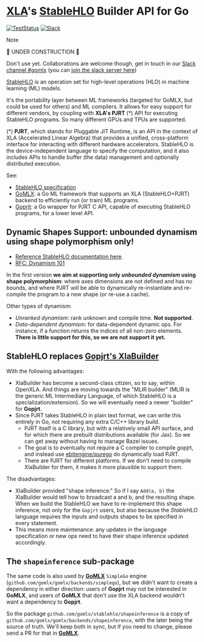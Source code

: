 # [XLA](https://openxla.org/)'s [StableHLO](https://openxla.org/stablehlo) Builder API for Go

[![TestStatus](https://github.com/gomlx/gomlx/actions/workflows/go.yaml/badge.svg)](https://github.com/gomlx/gomlx/actions/workflows/go.yaml)
[![Slack](https://img.shields.io/badge/Slack-GoMLX-purple.svg?logo=slack)](https://app.slack.com/client/T029RQSE6/C08TX33BX6U)

> [!Note]
> 🚧 UNDER CONSTRUCTION 🚧
> 
> Don't use yet. Collaborations are welcome though, get in touch 
> in our [Slack channel #gomlx](https://app.slack.com/client/T029RQSE6/C08TX33BX6U)
> (you can [join the slack server here](https://invite.slack.golangbridge.org/))

[StableHLO](https://openxla.org/stablehlo) is an operation set for high-level operations (HLO) in machine learning (ML) models. 

It's the portability layer between ML frameworks (targeted for GoMLX, but could be used for others) and ML
compilers. It allows for easy support for different vendors, by coupling with **XLA's PJRT** (*) API for executing
StableHLO programs. So many different GPUs and TPUs are supported.

(*) **PJRT**, which stands for Pluggable JIT Runtime, is an API in the context of XLA (Accelerated Linear Algebra)
that provides a unified, cross-platform interface for interacting with different hardware accelerators. 
StableHLO is the device-independent language to specify the computation, and it also includes APIs to handle
buffer (the data) management and optionally distributed execution.

See:

* [StableHLO specification](https://openxla.org/stablehlo/spec)
* [GoMLX](https://github.com/gomlx/gomlx): a Go ML framework that supports an XLA (StableHLO+PJRT) backend to
  efficiently run (or train) ML programs.
* [Goprjt](https://github.com/gomlx/gopjrt): a Go wrapper for PJRT C API, capable of executing StableHLO programs,
  for a lower level API.


## Dynamic Shapes Support: unbounded dynamism using shape polymorphism only!

* [Reference StableHLO documentation here](https://openxla.org/stablehlo/dynamism).
* [RFC: Dynamism 101](https://github.com/openxla/stablehlo/blob/main/rfcs/20230704-dynamism-101.md)

In the first version **we aim at supporting only _unbounded dynamism_ using shape polymorphism**:
where axes dimensions are not defined and has no bounds, and where PJRT will be able to dynamically
re-instantiate and re-compile the program to a new shape (or re-use a cache).

Other types of dynamism:

* _Unranked dynamism_: rank unknown and compile time. **Not supported**.
* _Data-dependent dynamism_: for data-dependent dynamic ops. For instance, if a function returns the indices of all 
  non-zero elements. **There is little support for this, so we are not support it yet.**

## StableHLO replaces [Gopjrt's XlaBuilder](https://github.com/gomlx/gopjrt/tree/main/xlabuilder)

With the following advantages:

* XlaBuilder has become a second-class citizen, so to say, within OpenXLA. 
  And things are moving towards the "MLIR builder" (MLIR is the generic ML Intermediary Language, of which StableHLO 
  is a specialization/extension).
  So we will eventually need a newer "builder" for **Gopjrt**.
* Since PJRT takes StableHLO in plain text format, we can write this entirely in Go, not requiring any extra
  C/C++ library build. 
  * PJRT itself is a C library, but with a relatively small API surface, and for which
    there are prebuilt distributions available (for Jax). So we can get away without having to manage Bazel issues.
  * The goal is to eventually not require a C compiler to compile gopjrt, and instead
    use [ebitengine/purego](https://github.com/ebitengine/purego) do dynamically load PJRT.
  * There are PJRT for different platforms. If we don't need to compile XlaBuilder for them, it makes it more plausible
    to support them.
 
The disadvantages:

* XlaBuilder provided "shape inference." So if I say `Add(a, b)` the XlaBuilder would tell how to broadcast
  a and b, and the resulting shape. When we build the StableHLO we have to re-implement this shape inference,
  not only for the `Gopjrt` users, but also because the *StableHLO* language requires the inputs and outputs shapes
  to be specified in every statement.
* This means more maintenance: any updates in the language specification or new ops need to have their shape inference
  updated accordingly.

## The `shapeinference` sub-package

The same code is also used by [**GoMLX**](https://github.com/gomlx/gomlx) `SimpleGo` engine 
(`github.com/gomlx/gomlx/backends/simplego`), but we didn't want to create a dependency in either direction:
users of **Gopjrt** may not be interested in **GoMLX**, and users of **GoMLX** that don't use the XLA backend
wouldn't want a dependency to **Gopjrt**. 

So the package `github.com/gomlx/stablehlo/shapeinference` is a copy of 
`github.com/gomlx/gomlx/backends/shapeinference`, with the later being the source of truth. We'll keep both in sync,
but if you need to change, please send a PR for that in [**GoMLX**](https://github.com/gomlx/gomlx).